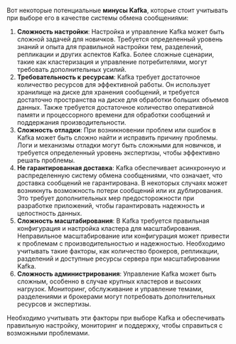 Вот некоторые потенциальные **минусы Kafka**, которые стоит учитывать при выборе его в качестве системы обмена сообщениями:

1. **Сложность настройки**: Настройка и управление Kafka может быть сложной задачей для новичков. Требуется определенный
  уровень знаний и опыта для правильной настройки тем, разделений, репликации и других аспектов Kafka. Более сложные
  сценарии, такие как кластеризация и управление потребителями, могут требовать дополнительных усилий.
2. **Требовательность к ресурсам**: Kafka требует достаточное количество ресурсов для эффективной работы. Он использует
  хранилище на диске для хранения сообщений, и требуется достаточно пространства на диске для обработки больших объемов
  данных. Также требуется достаточное количество оперативной памяти и процессорного времени для обработки сообщений и
  поддержания производительности.
3. **Сложность отладки**: При возникновении проблем или ошибок в Kafka может быть сложно найти и исправить причину проблемы.
  Логи и механизмы отладки могут быть сложными для новичков, и требуется определенный уровень экспертизы, чтобы
  эффективно решать проблемы.
4. **Не гарантированная доставка**: Kafka обеспечивает асинхронную и распределенную систему обмена сообщениями, что означает,
  что доставка сообщений не гарантирована. В некоторых случаях может возникнуть возможность потери сообщений или их
  дублирования. Это требует дополнительных мер предосторожности при разработке приложений, чтобы гарантировать
  надежность и целостность данных.
5. **Сложность масштабирования**: В Kafka требуется правильная конфигурация и настройка кластера для масштабирования.
  Неправильное масштабирование или конфигурация может привести к проблемам с производительностью и надежностью.
  Необходимо учитывать такие факторы, как количество брокеров, репликации, разделений и доступные ресурсы сервера при
  масштабировании Kafka.
6. **Сложность администрирования**: Управление Kafka может быть сложным, особенно в случае крупных кластеров и высоких
  нагрузок. Мониторинг, обслуживание и управление темами, разделениями и брокерами могут потребовать дополнительных
  ресурсов и экспертизы.

Необходимо учитывать эти факторы при выборе Kafka и обеспечивать правильную настройку, мониторинг и поддержку, чтобы
справиться с возможными проблемами.